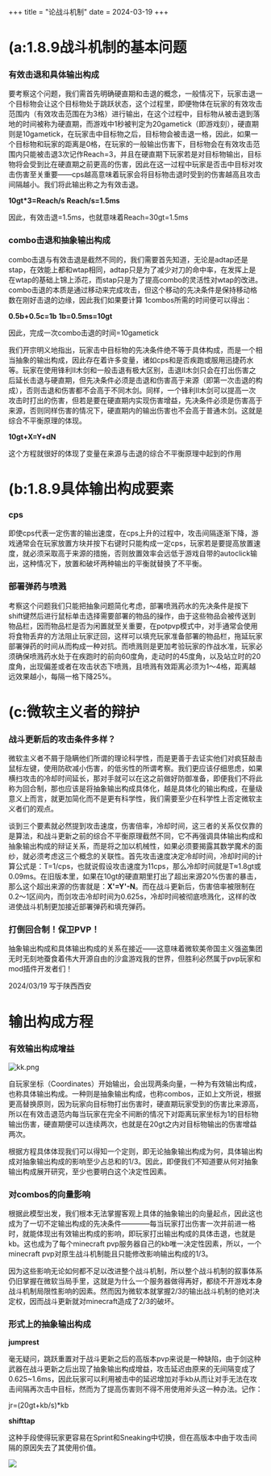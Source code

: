 +++
title = "论战斗机制"
date = 2024-03-19
+++

# (a:1.8.9战斗机制的基本问题

### 有效击退和具体输出构成

要考察这个问题，我们需首先明确硬直期和击退的概念，一般情况下，玩家击退一个目标物会让这个目标物处于跳跃状态，这个过程里，即便物体在玩家的有效攻击范围内（有效攻击范围在为3格）进行输出，在这个过程中，目标物从被击退到落地的时间被称为硬直期，而游戏中1秒被判定为20gametick（即游戏刻），硬直期则是10gametick，在玩家击中目标物之后，目标物会被击退一格，因此，如果一个目标物和玩家的距离是0格，在玩家的一般输出伤害下，目标物会在有效攻击范围内只能被击退3次记作Reach=3，并且在硬直期下玩家若是对目标物输出，目标物将会受到比在硬直期之前更高的伤害，因此在这一过程中玩家是否击中目标对攻击伤害至关重要——cps越高意味着玩家会将目标物击退时受到的伤害越高且攻击间隔越小。我们将此输出称之为有效击退。

**10gt*3=Reach/s** **Reach/s=1.5ms**

因此，有效击退=1.5ms，也就意味着Reach=30gt=1.5ms

### combo击退和抽象输出构成

combo击退与有效击退是截然不同的，我们需要首先知道，无论是adtap还是stap，在效能上都和wtap相同，adtap只是为了减少对刀的命中率，在发挥上是在wtap的基础上锦上添花，而stap只是为了提高combo的灵活性对wtap的改进。combo击退的本质是通过移动来完成攻击，但这个移动的先决条件是保持移动格数在刚好击退的边缘，因此我们如果要计算 1combos所需的时间便可以得出：

**0.5b+0.5c=1b** **1b=0.5ms=10gt**

因此，完成一次combo击退的时间=10gametick

我们开宗明义地指出，玩家击中目标物的先决条件绝不等于具体构成，而是一个相当抽象的输出构成，因此存在着许多变量，诸如cps和是否疾跑或服用迅捷药水等。玩家在使用锋利II木剑和一般击退有极大区别，击退II木剑只会在打出伤害之后延长击退与硬直期，但先决条件必须是击退和伤害高于来源（即第一次击退的构成），否则击退和伤害都不会高于不同木剑。同样，一个锋利II木剑可以提高一次攻击时打出的伤害，但若是要在硬直期内实现伤害增益，先决条件必须是伤害高于来源，否则同样伤害的情况下，硬直期内的输出伤害也不会高于普通木剑。这就是综合不平衡原理的体现。

**10gt+X=Y+dN**

这个方程就很好的体现了变量在来源与击退的综合不平衡原理中起到的作用

# (b:1.8.9具体输出构成要素

### cps

即使cps代表一定伤害的输出速度，在cps上升的过程中，攻击间隔逐渐下降，游戏通常会在玩家放置方块并按下右键时只能构成一定cps，玩家若是要提高放置速度，就必须采取高于来源的措施，否则放置效率会远低于游戏自带的autoclick输出，这种情况下，放置和破坏两种输出的平衡就替换了不平衡。

### 部署弹药与喷溅

考察这个问题我们只能把抽象问题简化考虑，部署喷溅药水的先决条件是按下shift键然后进行鼠标单击选择需要部署的物品的操作，由于这些物品会被传送到物品栏，因而物品栏是否为闲置就至关重要，在potpvp模式中，对手通常会使用将食物丢弃的方法阻止玩家迂回，这样可以填充玩家准备部署的物品栏，拖延玩家部署弹药的时间从而构成一种对抗。而喷溅则是更加考验玩家的作战水准，玩家必须确保喷溅药水处于在疾跑时的前向60度角，走动时的45度角，以及站立时的20度角，出现偏差或者在攻击状态下喷溅，且喷溅有效距离必须为1～4格，距离越远效果越小，每隔一格下降25%。

# (c:微软主义者的辩护

### 战斗更新后的攻击条件多样？

微软主义者不屑于隐瞒他们所谓的理论科学性，而是更善于去证实他们对疯狂敲击鼠标左键，使用防砍减小伤害，的低劣性的所谓考察。我们更应该仔细思虑，如果横扫攻击的冷却时间延长，那对手就可以在这之前做好防御准备，即便我们不将此称为回合制，那也应该是将抽象输出构成具体化，越是具体化的输出构成，在量级意义上而言，就更加简化而不是更有科学性，我们需要至少在科学性上否定微软主义者们的观点。

谈到三个要素就必然提到攻击速度，伤害倍率，冷却时间，这三者的关系仅仅靠的是算法，和战斗更新之前的综合不平衡原理截然不同，它不再强调具体输出构成和抽象输出构成的辩证关系，而是将之加以机械性，如果必须要揭露其数学魔术的面纱，就必须考虑这三个概念的关联性。首先攻击速度决定冷却时间，冷却时间的计算公式是：T=1/cps，也就说假设攻击速度为11cps，那么冷却时间就是T≈1.8gt或0.09ms。在旧版本里，如果在10gt的硬直期里打出了超出来源20%伤害的暴击，那么这个超出来源的伤害就是：**X'=Y'-N**。而在战斗更新后，伤害倍率被限制在0.2～1区间内，而剑攻击冷却时间为0.625s，冷却时间被彻底喷溅化，这样的改进使战斗机制更加接近部署弹药和填充弹药。

### 打倒回合制！保卫PVP！

抽象输出构成和具体输出构成的关系在接近——这意味着微软美帝国主义强盗集团无时无刻地蚕食着伟大开源自由的沙盒游戏我的世界，但胜利必然属于pvp玩家和mod插件开发者们！

2024/03/19
写于陕西西安

# 输出构成方程

### 有效输出构成增益

![kk.png](https://img.picui.cn/free/2024/06/28/667e2b66d6d57.png)

自玩家坐标（Coordinates）开始输出，会出现两条向量，一种为有效输出构成，也称具体输出构成。一种则是抽象输出构成，也称combos，正如上文所说，根据更高替换原则，因为玩家向目标物打出伤害时，硬直期玩家受到的伤害比来源高，所以在有效击退范内每当玩家在完全不间断的情况下对距离玩家坐标为1的目标物输出伤害，硬直期便可以连续两次，也就是在20gt之内对目标物输出的伤害增益两次。

根据方程具体体现我们可以得知一个定则，即无论抽象输出构成为何，具体输出构成对抽象输出构成的影响至少占总和的1/3。因此，即便我们不知道要从何对抽象输出构成展开研究，至少也要明白这个决定性因素。

### 对combos的向量影响

根据此模型出发，我们根本无法掌握客观上具体的抽象输出的向量起点，因此这也成为了一切不定输出构成的先决条件————每当玩家打出伤害一次并前进一格时，就能体现出有效输出构成的影响，即玩家打出输出构成的具体击退，也就是kb。这也成为了每个minecraft pvp服务器自己的kb唯一决定性因素，所以，一个minecraft pvp对原生战斗机制能且只能修改影响输出构成的1/3。

因为这些影响无论如何都不足以改进整个战斗机制，所以整个战斗机制的叙事体系仍旧掌握在微软当局手里，这就是为什么一个服务器做得再好，都绕不开游戏本身战斗机制局限性影响的因素。然而因为微软本就掌握2/3的输出战斗机制的绝对决定权，因而战斗更新就对minecraft造成了2/3的破坏。

### 形式上的抽象输出构成

**jumprest**

毫无疑问，跳跃重置对于战斗更新之后的高版本pvp来说是一种缺陷，由于剑这种武器在战斗更新之后出现了抽象输出构成增益，攻击延迟由原来的无间隔变成了0.625~1.6ms，因此玩家可以利用被击中的延迟增加对手kb从而让对手无法在攻击间隔再次击中目标，然而为了提高伤害则不得不用使用斧头这一种办法。记作：

jr=(20gt+kb/s)*kb

**shifttap**

这种手段使得玩家更容易在Sprint和Sneaking中切换，但在高版本中由于攻击间隔的原因失去了其使用价值。

![](https://staticg.sportskeeda.com/editor/2022/11/dc12b-16687505325145-1920.jpg)
